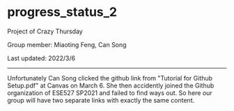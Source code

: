 # progress_status_2
Project of Crazy Thursday

Group member: Miaoting Feng, Can Song

Last updated: 2022/3/6


******
Unfortunately Can Song clicked the github link from "Tutorial for Github Setup.pdf" at Canvas on March 6. She then accidently joined the Github organization of ESE527 SP2021 and failed to find ways out. So here our group will have two separate links with exactly the same content.
